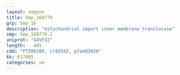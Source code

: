 ```yaml
---
layout: smgene
title: Smp_168770
grp: Smp_16
description: "mitochondrial import inner membrane translocase"
smp: Smp_168770.1
uniprot: "G4VF32"
length:   405
cdd: "PTZ00100, cl02542, pfam03656"
kk: K17805
categories: sm
---
```

